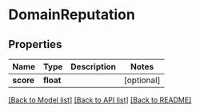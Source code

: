 # DomainReputation

## Properties
Name | Type | Description | Notes
------------ | ------------- | ------------- | -------------
**score** | **float** |  | [optional] 

[[Back to Model list]](../../SDK/csp-api/README.md#documentation-for-models) [[Back to API list]](../../SDK/csp-api/README.md#documentation-for-api-endpoints) [[Back to README]](../../SDK/csp-api/README.md)

